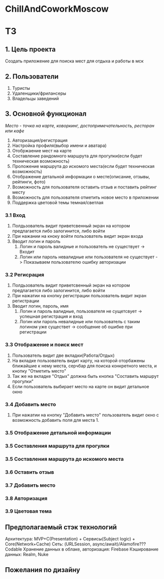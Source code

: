 # ChillAndCoworkMoscow

# ТЗ

## 1. Цель проекта
Создать приложение для поиска мест для отдыха и работы в мск

## 2. Пользователи
1. Туристы
2. Удаленщики/фрилансеры
3. Владельцы заведений

## 3. Основной функционал

*Место - точка на карте, коворкинг, достопримечательность, ресторан или кафе*

1. Авторизация/регистрация
2. Настройка профиля(выбор имени и аватара)
3. Отобржаение мест на карте
4. Составление рандомного маршрута для прогулки(если будет техническая возможность)
5. Проложение маршрута до искомого места(если будет техническая возможность)
6. Отображение детальной информации о месте(описание, отзывы, рейтинги, фото)
7. Возможность для пользователя оставить отзыв и поставить рейтинг месту
8. Возможность для пользователя отметить новое место в приложении
9. Поддержка цветовой темы темная/светлая


### 3.1 Вход
1. Полдьзователь видит приветсвенный экран на котором предлагается либо залогинится, либо войти
2. При нажании на кноку войти пользователь видит экран входа
3. Вводит логин и пароль
    1. Логин и пароль валидные и пользователь не существует -> Входит
    2. Логин или пароль невалидные или пользователя не существует -> Показываем пользователю ошибку авторизации
   
### 3.2 Регисрация
1.  Полдьзователь видит приветсвенный экран на котором предлагается либо залогинится, либо войти
2.  При нажатии на кнопку регистрации пользователь видит экран регистрации
3.  Вводит логин, пароль, имя
    1.  Логин и пароль валидные, пользователя не сущетсвует -> успешная регистрация и вход
    2.  Логин или пароль невалидные или пользователь с таким логином уже существет -> сообщение об ошибке при регистрации

### 3.3 Отображение и поиск мест
1. Пользователь видит две вкладки(Работа/Отдых)
2. На вкладке пользователь видит карту, на которой оторбажены ближайшие к нему места, серчбар для поиска конкретного места, и кнопку "Отметить место"
3. Так же на вкладке "Отдых" должна быть кнопка "Составить маршрут прогулки"
4. Если пользователь выбирает место на карте он видит детальное окно

### 3.4 Добавить место
1. При нажатии на кнопку "Добавить место" пользователь видит окно с возможность добавить поля для места
   1. 
### 3.5 Отображение детальной информации
### 3.5 Составления маршрута для прогулки
### 3.5 Составления маршрута до искомого места
### 3.6 Оставить отзыв
### 3.7 Добавить место
### 3.8 Авторизация
### 3.9 Цветовая тема

## Предполагаемый стэк технологий

Архитектура: MVP+C(Presentation) + Сервисы(Subject logic) + Core(Network+Cache)
Сеть: (URLSession, async/await)/Alamofire??? Codable
Хранение данных в облаке, авторизация: Firebase
Кэширование данных: Realm, Nuke 

## Пожелания по дизайну

